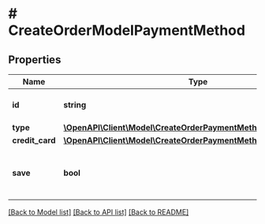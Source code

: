# # CreateOrderModelPaymentMethod

## Properties

Name | Type | Description | Notes
------------ | ------------- | ------------- | -------------
**id** | **string** | Existing payment method ID. | [optional]
**type** | [**\OpenAPI\Client\Model\CreateOrderPaymentMethodModelType**](CreateOrderPaymentMethodModelType.md) |  |
**credit_card** | [**\OpenAPI\Client\Model\CreateOrderPaymentMethodModelCreditCard**](CreateOrderPaymentMethodModelCreditCard.md) |  |
**save** | **bool** | Indicates if payment method should be saved. |

[[Back to Model list]](../../README.md#models) [[Back to API list]](../../README.md#endpoints) [[Back to README]](../../README.md)
